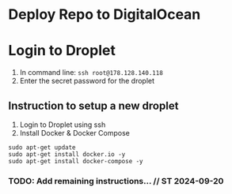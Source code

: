 # Deploy Repo to DigitalOcean

# Login to Droplet

1. In command line: `ssh root@178.128.140.118`
2. Enter the secret password for the droplet

## Instruction to setup a new droplet

1. Login to Droplet using ssh
2. Install Docker & Docker Compose

```
sudo apt-get update
sudo apt-get install docker.io -y
sudo apt-get install docker-compose -y
```

<!-- 3. Expose ports for frontend & backend

```
apt-get update
apt-get install ufw -y
ufw allow 5000
ufw allow 8080
ufw allow OpenSSH
ufw enable
ufw status
```

4. Clone repo into droplet
   ... -->

### TODO: Add remaining instructions... // ST 2024-09-20
